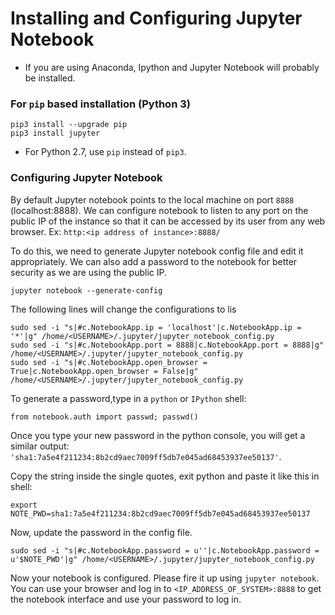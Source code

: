 # Installing and Configuring Jupyter Notebook

* If you are using Anaconda, Ipython and Jupyter Notebook will probably be installed. 

### For `pip` based installation (Python 3)
```
pip3 install --upgrade pip
pip3 install jupyter
```
* For Python 2.7, use `pip` instead of `pip3`.

### Configuring Jupyter Notebook

By default Jupyter notebook points to the local machine on port `8888` (localhost:8888). 
We can configure notebook to listen to any port on the public IP of the instance so that it can be accessed by its user from any web browser. 
Ex: `http:<ip address of instance>:8888/`


To do this, we need to generate Jupyter notebook config file and edit it appropriately. 
We can also add a password to the notebook for better security as we are using the public IP.

```
jupyter notebook --generate-config
```
The following lines will change the configurations to lis
```
sudo sed -i "s|#c.NotebookApp.ip = 'localhost'|c.NotebookApp.ip = '*'|g" /home/<USERNAME>/.jupyter/jupyter_notebook_config.py
sudo sed -i "s|#c.NotebookApp.port = 8888|c.NotebookApp.port = 8888|g" /home/<USERNAME>/.jupyter/jupyter_notebook_config.py
sudo sed -i "s|#c.NotebookApp.open_browser = True|c.NotebookApp.open_browser = False|g" /home/<USERNAME>/.jupyter/jupyter_notebook_config.py
```


To generate a password,type in a `python` or `IPython` shell:
```
from notebook.auth import passwd; passwd()
```
Once you type your new password in the python console, you will get a similar output:
`'sha1:7a5e4f211234:8b2cd9aec7009ff5db7e045ad68453937ee50137'`.


Copy the string inside the single quotes, exit python and paste it like this in shell:
      
`export NOTE_PWD=sha1:7a5e4f211234:8b2cd9aec7009ff5db7e045ad68453937ee50137`

Now, update the password in the config file.
```
sudo sed -i "s|#c.NotebookApp.password = u''|c.NotebookApp.password = u'$NOTE_PWD'|g" /home/<USERNAME>/.jupyter/jupyter_notebook_config.py
```

Now your notebook is configured.
Please fire it up using `jupyter notebook`. You can use your browser and log in to `<IP_ADDRESS_OF_SYSTEM>:8888` to get the notebook interface and use your password to log in.
